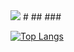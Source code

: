 <img src="https://capsule-render.vercel.app/api?type=Waving&color=auto&height=200&section=header&text=Hello&desc=I'm%20JiYoung&fontSize=40" />
#
## 
### 




[![Top Langs](https://github-readme-stats.vercel.app/api/top-langs/?username=ji0509&layout=compact)](https://github.com/ji0509/github-readme-stats)

